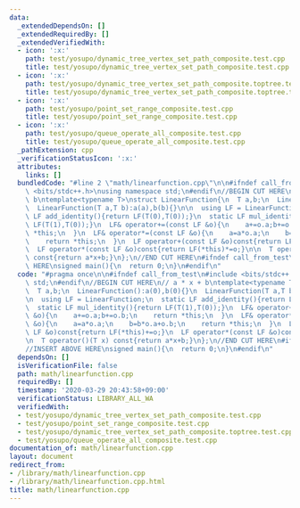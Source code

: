 ```yaml
---
data:
  _extendedDependsOn: []
  _extendedRequiredBy: []
  _extendedVerifiedWith:
  - icon: ':x:'
    path: test/yosupo/dynamic_tree_vertex_set_path_composite.test.cpp
    title: test/yosupo/dynamic_tree_vertex_set_path_composite.test.cpp
  - icon: ':x:'
    path: test/yosupo/dynamic_tree_vertex_set_path_composite.toptree.test.cpp
    title: test/yosupo/dynamic_tree_vertex_set_path_composite.toptree.test.cpp
  - icon: ':x:'
    path: test/yosupo/point_set_range_composite.test.cpp
    title: test/yosupo/point_set_range_composite.test.cpp
  - icon: ':x:'
    path: test/yosupo/queue_operate_all_composite.test.cpp
    title: test/yosupo/queue_operate_all_composite.test.cpp
  _pathExtension: cpp
  _verificationStatusIcon: ':x:'
  attributes:
    links: []
  bundledCode: "#line 2 \"math/linearfunction.cpp\"\n\n#ifndef call_from_test\n#include\
    \ <bits/stdc++.h>\nusing namespace std;\n#endif\n//BEGIN CUT HERE\n// a * x +\
    \ b\ntemplate<typename T>\nstruct LinearFunction{\n  T a,b;\n  LinearFunction():a(0),b(0){}\n\
    \  LinearFunction(T a,T b):a(a),b(b){}\n\n  using LF = LinearFunction;\n  static\
    \ LF add_identity(){return LF(T(0),T(0));}\n  static LF mul_identity(){return\
    \ LF(T(1),T(0));}\n  LF& operator+=(const LF &o){\n    a+=o.a;b+=o.b;\n    return\
    \ *this;\n  }\n  LF& operator*=(const LF &o){\n    a=a*o.a;\n    b=b*o.a+o.b;\n\
    \    return *this;\n  }\n  LF operator+(const LF &o)const{return LF(*this)+=o;}\n\
    \  LF operator*(const LF &o)const{return LF(*this)*=o;}\n\n  T operator()(T x)\
    \ const{return a*x+b;}\n};\n//END CUT HERE\n#ifndef call_from_test\n//INSERT ABOVE\
    \ HERE\nsigned main(){\n  return 0;\n}\n#endif\n"
  code: "#pragma once\n\n#ifndef call_from_test\n#include <bits/stdc++.h>\nusing namespace\
    \ std;\n#endif\n//BEGIN CUT HERE\n// a * x + b\ntemplate<typename T>\nstruct LinearFunction{\n\
    \  T a,b;\n  LinearFunction():a(0),b(0){}\n  LinearFunction(T a,T b):a(a),b(b){}\n\
    \n  using LF = LinearFunction;\n  static LF add_identity(){return LF(T(0),T(0));}\n\
    \  static LF mul_identity(){return LF(T(1),T(0));}\n  LF& operator+=(const LF\
    \ &o){\n    a+=o.a;b+=o.b;\n    return *this;\n  }\n  LF& operator*=(const LF\
    \ &o){\n    a=a*o.a;\n    b=b*o.a+o.b;\n    return *this;\n  }\n  LF operator+(const\
    \ LF &o)const{return LF(*this)+=o;}\n  LF operator*(const LF &o)const{return LF(*this)*=o;}\n\
    \n  T operator()(T x) const{return a*x+b;}\n};\n//END CUT HERE\n#ifndef call_from_test\n\
    //INSERT ABOVE HERE\nsigned main(){\n  return 0;\n}\n#endif\n"
  dependsOn: []
  isVerificationFile: false
  path: math/linearfunction.cpp
  requiredBy: []
  timestamp: '2020-03-29 20:43:58+09:00'
  verificationStatus: LIBRARY_ALL_WA
  verifiedWith:
  - test/yosupo/dynamic_tree_vertex_set_path_composite.test.cpp
  - test/yosupo/point_set_range_composite.test.cpp
  - test/yosupo/dynamic_tree_vertex_set_path_composite.toptree.test.cpp
  - test/yosupo/queue_operate_all_composite.test.cpp
documentation_of: math/linearfunction.cpp
layout: document
redirect_from:
- /library/math/linearfunction.cpp
- /library/math/linearfunction.cpp.html
title: math/linearfunction.cpp
---
```

